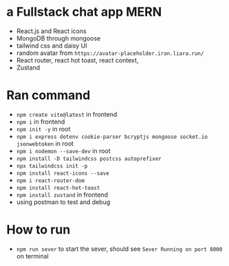 # a Fullstack chat app MERN
- React.js and React icons
- MongoDB through mongoose
- tailwind css and daisy UI
- random avatar from `https://avatar-placeholder.iran.liara.run/`
- React router, react hot toast, react context, 
- Zustand
# Ran command
- `npm create vite@latest` in frontend
- `npm i` in frontend
- `npm init -y` in root
- `npm i express dotenv cookie-parser bcryptjs mongoose socket.io jsonwebtoken` in root
- `npm i nodemon --save-dev` in root
- `npm install -D tailwindcss postcss autoprefixer`
- `npx tailwindcss init -p`
- `npm install react-icons --save`
- `npm i react-router-dom`
- `npm install react-hot-toast`
- `npm install zustand` in frontend
- using postman to test and debug
# How to run
- `npm run sever` to start the sever, should see `Sever Running on port 8000` on terminal